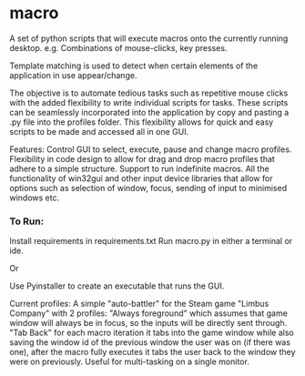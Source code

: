 # macro


A set of python scripts that will execute macros onto the currently running desktop.
e.g. Combinations of mouse-clicks, key presses.


Template matching is used to detect when certain elements of the application in use appear/change.

The objective is to automate tedious tasks such as repetitive mouse clicks with the added flexibility to write individual scripts for tasks.
These scripts can be seamlessly incorporated into the application by copy and pasting a .py file into the profiles folder.
This flexibility allows for quick and easy scripts to be made and accessed all in one GUI. 


Features:
Control GUI to select, execute, pause and change macro profiles.
Flexibility in code design to allow for drag and drop macro profiles that adhere to a simple structure.
Support to run indefinite macros. 
All the functionality of win32gui and other input device libraries that allow for options such as selection of window, focus, sending of input to minimised windows etc.


<h3>To Run:</h3>
Install requirements in requirements.txt
Run macro.py in either a terminal or ide.

Or 

Use Pyinstaller to create an executable that runs the GUI.



Current profiles:
A simple "auto-battler" for the Steam game "Limbus Company" with 2 profiles:
"Always foreground" which assumes that game window will always be in focus, so the inputs will be directly sent through.
"Tab Back" for each macro iteration it tabs into the game window while also saving the window id of the previous window the user was on (if there was one), after the macro fully executes it tabs the user back to the window they were on previously. Useful for multi-tasking on a single monitor.


